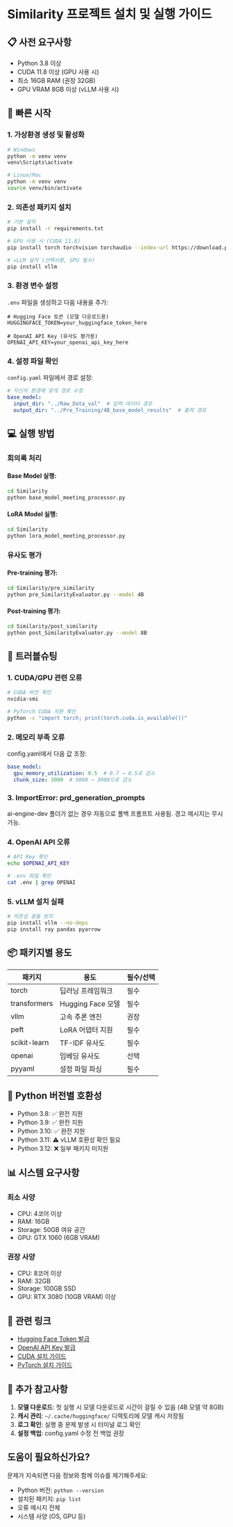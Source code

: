 # Similarity 프로젝트 설치 및 실행 가이드

## 📋 사전 요구사항

- Python 3.8 이상
- CUDA 11.8 이상 (GPU 사용 시)
- 최소 16GB RAM (권장 32GB)
- GPU VRAM 8GB 이상 (vLLM 사용 시)

## 🚀 빠른 시작

### 1. 가상환경 생성 및 활성화

```bash
# Windows
python -m venv venv
venv\Scripts\activate

# Linux/Mac
python -m venv venv
source venv/bin/activate
```

### 2. 의존성 패키지 설치

```bash
# 기본 설치
pip install -r requirements.txt

# GPU 사용 시 (CUDA 11.8)
pip install torch torchvision torchaudio --index-url https://download.pytorch.org/whl/cu118

# vLLM 설치 (선택사항, GPU 필수)
pip install vllm
```

### 3. 환경 변수 설정

`.env` 파일을 생성하고 다음 내용을 추가:

```env
# Hugging Face 토큰 (모델 다운로드용)
HUGGINGFACE_TOKEN=your_huggingface_token_here

# OpenAI API Key (유사도 평가용)
OPENAI_API_KEY=your_openai_api_key_here
```

### 4. 설정 파일 확인

`config.yaml` 파일에서 경로 설정:

```yaml
# 자신의 환경에 맞게 경로 수정
base_model:
  input_dir: "../Raw_Data_val"  # 입력 데이터 경로
  output_dir: "../Pre_Training/4B_base_model_results"  # 출력 경로
```

## 💻 실행 방법

### 회의록 처리

#### Base Model 실행:
```bash
cd Similarity
python base_model_meeting_processor.py
```

#### LoRA Model 실행:
```bash
cd Similarity
python lora_model_meeting_processor.py
```

### 유사도 평가

#### Pre-training 평가:
```bash
cd Similarity/pre_similarity
python pre_SimilarityEvaluator.py --model 4B
```

#### Post-training 평가:
```bash
cd Similarity/post_similarity
python post_SimilarityEvaluator.py --model 8B
```

## 🔧 트러블슈팅

### 1. CUDA/GPU 관련 오류

```bash
# CUDA 버전 확인
nvidia-smi

# PyTorch CUDA 지원 확인
python -c "import torch; print(torch.cuda.is_available())"
```

### 2. 메모리 부족 오류

config.yaml에서 다음 값 조정:
```yaml
base_model:
  gpu_memory_utilization: 0.5  # 0.7 → 0.5로 감소
  chunk_size: 3000  # 5000 → 3000으로 감소
```

### 3. ImportError: prd_generation_prompts

ai-engine-dev 폴더가 없는 경우 자동으로 폴백 프롬프트 사용됨.
경고 메시지는 무시 가능.

### 4. OpenAI API 오류

```bash
# API Key 확인
echo $OPENAI_API_KEY

# .env 파일 확인
cat .env | grep OPENAI
```

### 5. vLLM 설치 실패

```bash
# 의존성 충돌 방지
pip install vllm --no-deps
pip install ray pandas pyarrow
```

## 📦 패키지별 용도

| 패키지 | 용도 | 필수/선택 |
|--------|------|----------|
| torch | 딥러닝 프레임워크 | 필수 |
| transformers | Hugging Face 모델 | 필수 |
| vllm | 고속 추론 엔진 | 권장 |
| peft | LoRA 어댑터 지원 | 필수 |
| scikit-learn | TF-IDF 유사도 | 필수 |
| openai | 임베딩 유사도 | 선택 |
| pyyaml | 설정 파일 파싱 | 필수 |

## 🐍 Python 버전별 호환성

- Python 3.8: ✅ 완전 지원
- Python 3.9: ✅ 완전 지원
- Python 3.10: ✅ 완전 지원
- Python 3.11: ⚠️ vLLM 호환성 확인 필요
- Python 3.12: ❌ 일부 패키지 미지원

## 📊 시스템 요구사항

### 최소 사양
- CPU: 4코어 이상
- RAM: 16GB
- Storage: 50GB 여유 공간
- GPU: GTX 1060 (6GB VRAM)

### 권장 사양
- CPU: 8코어 이상
- RAM: 32GB
- Storage: 100GB SSD
- GPU: RTX 3080 (10GB VRAM) 이상

## 🔗 관련 링크

- [Hugging Face Token 발급](https://huggingface.co/settings/tokens)
- [OpenAI API Key 발급](https://platform.openai.com/api-keys)
- [CUDA 설치 가이드](https://developer.nvidia.com/cuda-downloads)
- [PyTorch 설치 가이드](https://pytorch.org/get-started/locally/)

## 📝 추가 참고사항

1. **모델 다운로드**: 첫 실행 시 모델 다운로드로 시간이 걸릴 수 있음 (4B 모델 약 8GB)
2. **캐시 관리**: `~/.cache/huggingface/` 디렉토리에 모델 캐시 저장됨
3. **로그 확인**: 실행 중 문제 발생 시 터미널 로그 확인
4. **설정 백업**: config.yaml 수정 전 백업 권장

## 도움이 필요하신가요?

문제가 지속되면 다음 정보와 함께 이슈를 제기해주세요:
- Python 버전: `python --version`
- 설치된 패키지: `pip list`
- 오류 메시지 전체
- 시스템 사양 (OS, GPU 등)